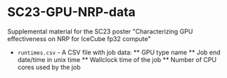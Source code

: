 # SC23-GPU-NRP-data
Supplemental material for the SC23 poster "Characterizing GPU effectiveness on NRP for IceCube fp32 compute"

* `runtimes.csv` - A CSV file with job data:
** GPU type name
** Job end date/time in unix time
** Wallclock time of the job
** Number of CPU cores used by the job

